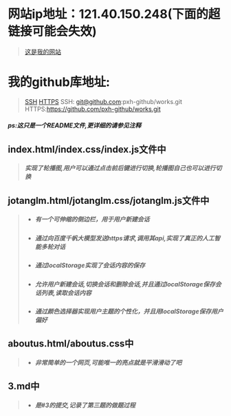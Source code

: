 # 网站ip地址：121.40.150.248(下面的超链接可能会失效)
>[这是我的网站](121.40.150.248)
# 我的github库地址:
>[SSH](git@github.com:pxh-github/works.git)
>[HTTPS](https://github.com/pxh-github/works.git)
>SSH: git@github.com:pxh-github/works.git
>HTTPS:https://github.com/pxh-github/works.git
##### ps:这只是一个README文件,更详细的请参见注释
## index.html/index.css/index.js文件中
>##### 实现了轮播图,用户可以通过点击前后键进行切换,轮播图自己也可以进行切换
## jotanglm.html/jotanglm.css/jotanglm.js文件中
>* ##### 有一个可伸缩的侧边栏，用于用户新建会话
>* ##### 通过向百度千帆大模型发送https请求,调用其api,实现了真正的人工智能多轮对话
>* ##### 通过localStorage实现了会话内容的保存
>* ##### 允许用户新建会话,切换会话和删除会话,并且通过localStorage保存会话列表,读取会话内容
>* ##### 通过颜色选择器实现用户主题的个性化，并且用localStorage保存用户偏好
## aboutus.html/aboutus.css中
>* ##### 非常简单的一个网页,可能唯一的亮点就是平滑滑动了吧
## 3.md中
>* ##### 是#3的提交,记录了第三题的做题过程